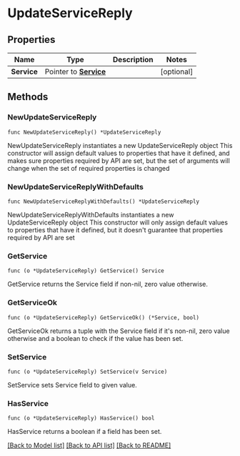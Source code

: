 # UpdateServiceReply

## Properties

Name | Type | Description | Notes
------------ | ------------- | ------------- | -------------
**Service** | Pointer to [**Service**](Service.md) |  | [optional] 

## Methods

### NewUpdateServiceReply

`func NewUpdateServiceReply() *UpdateServiceReply`

NewUpdateServiceReply instantiates a new UpdateServiceReply object
This constructor will assign default values to properties that have it defined,
and makes sure properties required by API are set, but the set of arguments
will change when the set of required properties is changed

### NewUpdateServiceReplyWithDefaults

`func NewUpdateServiceReplyWithDefaults() *UpdateServiceReply`

NewUpdateServiceReplyWithDefaults instantiates a new UpdateServiceReply object
This constructor will only assign default values to properties that have it defined,
but it doesn't guarantee that properties required by API are set

### GetService

`func (o *UpdateServiceReply) GetService() Service`

GetService returns the Service field if non-nil, zero value otherwise.

### GetServiceOk

`func (o *UpdateServiceReply) GetServiceOk() (*Service, bool)`

GetServiceOk returns a tuple with the Service field if it's non-nil, zero value otherwise
and a boolean to check if the value has been set.

### SetService

`func (o *UpdateServiceReply) SetService(v Service)`

SetService sets Service field to given value.

### HasService

`func (o *UpdateServiceReply) HasService() bool`

HasService returns a boolean if a field has been set.


[[Back to Model list]](../README.md#documentation-for-models) [[Back to API list]](../README.md#documentation-for-api-endpoints) [[Back to README]](../README.md)


